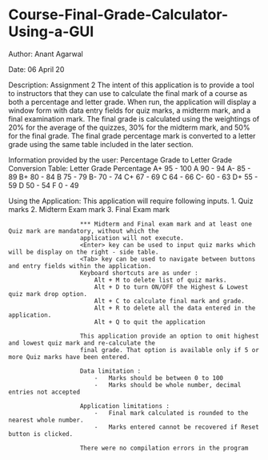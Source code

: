 # Course-Final-Grade-Calculator-Using-a-GUI
 Author:          Anant Agarwal

 Date:            06 April 20

Description:      Assignment 2
                    The intent of this application is to provide a tool to instructors that they can use to calculate
                    the final mark of a course as both a percentage and letter grade. When run, the application will
                    display a window form with data entry fields for quiz marks, a midterm mark, and a final examination
                    mark. The final grade is calculated using the weightings of 20% for the average of the quizzes, 30% 
                    for the midterm mark, and 50% for the final grade. The final grade percentage mark is converted to a 
                    letter grade using the same table included in the later section.

Information provided by the user:
                    Percentage Grade to Letter Grade Conversion Table:
                        Letter Grade                Percentage
                            A+                       95 - 100
                            A                        90 - 94
                            A-                       85 - 89
                            B+                       80 - 84
                            B                        75 - 79
                            B-                       70 - 74
                            C+                       67 - 69
                            C                        64 - 66
                            C-                       60 - 63
                            D+                       55 - 59
                            D                        50 - 54
                            F                        0  - 49

Using the Application:    This application will require following inputs.
                        1. Quiz marks
                        2. Midterm Exam mark
                        3. Final Exam mark

                        *** Midterm and Final exam mark and at least one Quiz mark are mandatory, without which the
                        application will not execute.
                        <Enter> key can be used to input quiz marks which will be display on the right - side table.
                        <Tab> key can be used to navigate between buttons and entry fields within the application.
                        Keyboard shortcuts are as under :
                            Alt + M to delete list of quiz marks.
                            Alt + D to turn ON/OFF the Highest & Lowest quiz mark drop option.
                            Alt + C to calculate final mark and grade.
                            Alt + R to delete all the data entered in the application.
                            Alt + Q to quit the application

                        This application provide an option to omit highest and lowest quiz mark and re-calculate the
                        final grade. That option is available only if 5 or more Quiz marks have been entered.

                        Data limitation :
                            -   Marks should be between 0 to 100
                            -   Marks should be whole number, decimal entries not accepted

                        Application limitations :
                            -   Final mark calculated is rounded to the nearest whole number.
                            -   Marks entered cannot be recovered if Reset button is clicked.

                        There were no compilation errors in the program
